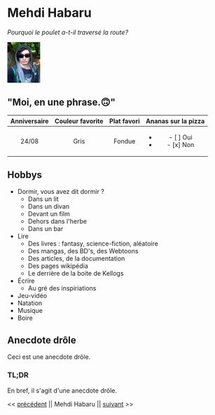 # Mehdi Habaru

*Pourquoi le poulet a-t-il traversé la route?*

<img src=photo_profil.jpg  alt="photo de profil" style="width:75px;" />

## "Moi, en une phrase.🙃"

| Anniversaire | Couleur favorite | Plat favori | Ananas sur la pizza                         |
|:------------:|:----------------:|:-----------:|:-------------------------------------------:|
| 24/08        | Gris             | Fondue      |<ul><li>- [ ] Oui</li><li>- [x] Non</li></ul>|

## Hobbys

* Dormir, vous avez dit dormir ?
  * Dans un lit
  * Dans un divan
  * Devant un film
  * Dehors dans l'herbe
  * Dans un bar
* Lire
  * Des livres : fantasy, science-fiction, aléatoire
  * Des mangas, des BD's, des Webtoons
  * Des articles, de la documentation
  * Des pages wikipédia
  * Le derrière de la boite de Kellogs
* Écrire
  * Au gré des inspiriations
* Jeu-vidéo
* Natation
* Musique
* Boire

## Anecdote drôle

Ceci est une anecdote drôle.

### TL;DR

En bref, il s'agit d'une anecdote drôle.

<< [précédent](https://github.com/henrihals/markdown-challenge/blob/main/README.md) || Mehdi Habaru || [suivant](https://github.com/LydiaHaway/markdown-challenge) >>







